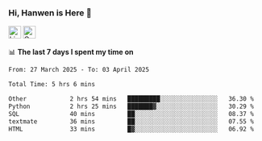 ### Hi, Hanwen is Here 👋
<p>
	<a href="https://www.linkedin.com/in/liu-hanwen/"><img src="https://img.shields.io/badge/@hanwen-0A66C2?style=flat&logo=LinkedIn&logoColor=white" alt="Linkedin"  height="25px"/></a> 
	<a href="https://scholar.google.com/citations?user=HDF0su0AAAAJ"><img src="https://img.shields.io/badge/scholar-4385FE.svg?&style=plastic&logo=google-scholar&logoColor=white" alt="Google Scholar" height="25px"> </a>
</p>

📊 **The last 7 days I spent my time on** 
<!--START_SECTION:waka-->

```txt
From: 27 March 2025 - To: 03 April 2025

Total Time: 5 hrs 6 mins

Other            2 hrs 54 mins   █████████░░░░░░░░░░░░░░░░   36.30 %
Python           2 hrs 25 mins   ███████▓░░░░░░░░░░░░░░░░░   30.29 %
SQL              40 mins         ██░░░░░░░░░░░░░░░░░░░░░░░   08.37 %
textmate         36 mins         ██░░░░░░░░░░░░░░░░░░░░░░░   07.55 %
HTML             33 mins         █▓░░░░░░░░░░░░░░░░░░░░░░░   06.92 %
```

<!--END_SECTION:waka-->


<!--
**david990917/david990917** is a ✨ _special_ ✨ repository because its `README.md` (this file) appears on your GitHub profile.

Here are some ideas to get you started:

- 🔭 I’m currently working on ...
- 🌱 I’m currently learning ...
- 👯 I’m looking to collaborate on ...
- 🤔 I’m looking for help with ...
- 💬 Ask me about ...
- 📫 How to reach me: ...
- 😄 Pronouns: ...
- ⚡ Fun fact: ...
-->
